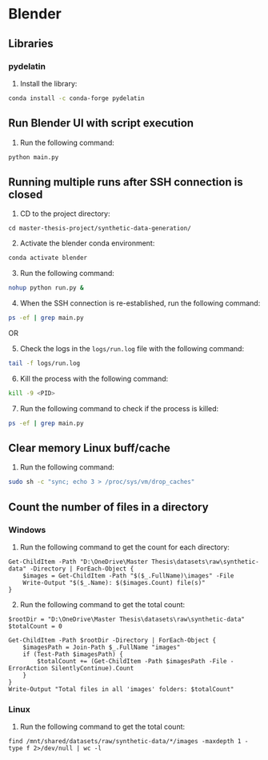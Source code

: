 # Blender

## Libraries

### pydelatin

1. Install the library:

````bash
conda install -c conda-forge pydelatin
````

## Run Blender UI with script execution

1. Run the following command:

````bash
python main.py
````

## Running multiple runs after SSH connection is closed

1. CD to the project directory:

````text
cd master-thesis-project/synthetic-data-generation/
````

2. Activate the blender conda environment:

````bash
conda activate blender
````

3. Run the following command:

````bash
nohup python run.py &
````

4. When the SSH connection is re-established, run the following command:

````bash
ps -ef | grep main.py
````

OR

5. Check the logs in the `logs/run.log` file with the following command:

````bash
tail -f logs/run.log
````

6. Kill the process with the following command:

````bash
kill -9 <PID>
````

7. Run the following command to check if the process is killed:

````bash
ps -ef | grep main.py
````

## Clear memory Linux buff/cache

1. Run the following command:

````bash
sudo sh -c "sync; echo 3 > /proc/sys/vm/drop_caches"
````

## Count the number of files in a directory

### Windows

1. Run the following command to get the count for each directory:

````text
Get-ChildItem -Path "D:\OneDrive\Master Thesis\datasets\raw\synthetic-data" -Directory | ForEach-Object {
    $images = Get-ChildItem -Path "$($_.FullName)\images" -File
    Write-Output "$($_.Name): $($images.Count) file(s)"
}
````

2. Run the following command to get the total count:

````text
$rootDir = "D:\OneDrive\Master Thesis\datasets\raw\synthetic-data"
$totalCount = 0

Get-ChildItem -Path $rootDir -Directory | ForEach-Object {
    $imagesPath = Join-Path $_.FullName "images"
    if (Test-Path $imagesPath) {
        $totalCount += (Get-ChildItem -Path $imagesPath -File -ErrorAction SilentlyContinue).Count
    }
}
Write-Output "Total files in all 'images' folders: $totalCount"
````

### Linux

1. Run the following command to get the total count:

````text
find /mnt/shared/datasets/raw/synthetic-data/*/images -maxdepth 1 -type f 2>/dev/null | wc -l
````